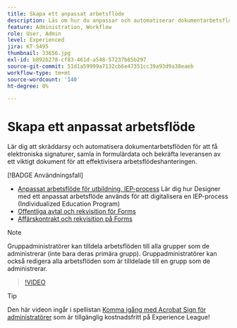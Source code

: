```yaml
---
title: Skapa ett anpassat arbetsflöde
description: Läs om hur du anpassar och automatiserar dokumentarbetsflöden för att snabbt få elektroniska signaturer och samla in formulärdata
feature: Administration, Workflow
role: User, Admin
level: Experienced
jira: KT-5495
thumbnail: 33656.jpg
exl-id: b892b278-cf83-461d-a548-57237b85b297
source-git-commit: 51d1a59999a7132cb6e47351cc39a93d9a38eaeb
workflow-type: tm+mt
source-wordcount: '140'
ht-degree: 0%

---
```


# Skapa ett anpassat arbetsflöde

Lär dig att skräddarsy och automatisera dokumentarbetsflöden för att få elektroniska signaturer, samla in formulärdata och bekräfta leveransen av ett viktigt dokument för att effektivisera arbetsflödeshanteringen.

[!BADGE Användningsfall]

* [Anpassat arbetsflöde för utbildning, IEP-process](https://experienceleague.adobe.com/docs/document-cloud-learn/sign-learning-hub/expand/recipes/edu/usecase-edu-iep.html?lang=sv-SE)
Lär dig hur Designer med ett anpassat arbetsflöde används för att digitalisera en IEP-process (Individualized Education Program)
* [Offentliga avtal och rekvisition för Forms](https://experienceleague.adobe.com/docs/document-cloud-learn/sign-learning-hub/expand/recipes/gov/usecasegovcontracts.html?lang=sv-SE)
* [Affärskontrakt och rekvisition på Forms](https://experienceleague.adobe.com/docs/document-cloud-learn/sign-learning-hub/expand/recipes/com/usecasecomcontracts.html?lang=sv-SE)

>[!NOTE]
>
>Gruppadministratörer kan tilldela arbetsflöden till alla grupper som de administrerar (inte bara deras primära grupp). Gruppadministratörer kan också redigera alla arbetsflöden som är tilldelade till en grupp som de administrerar.

>[!VIDEO](https://video.tv.adobe.com/v/33656?quality=12&learn=on&hidetitle=true)

>[!TIP]
>
>Den här videon ingår i spellistan [Komma igång med Acrobat Sign för administratörer](https://experienceleague.adobe.com/sv/playlists/acrobat-sign-get-started-administrators) som är tillgänglig kostnadsfritt på Experience League!
